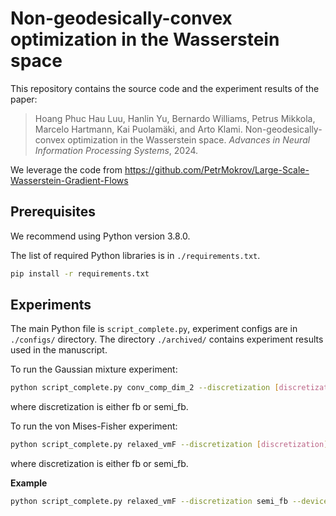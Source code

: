 # Non-geodesically-convex optimization in the Wasserstein space
This repository contains the source code and the experiment results of the paper:

>Hoang Phuc Hau Luu, Hanlin Yu, Bernardo Williams, Petrus Mikkola, Marcelo Hartmann, Kai Puolamäki, and Arto Klami. Non-geodesically-convex optimization in the Wasserstein space. _Advances in
Neural Information Processing Systems_, 2024.


We leverage the code from https://github.com/PetrMokrov/Large-Scale-Wasserstein-Gradient-Flows 
## Prerequisites
We recommend using Python version 3.8.0.

The list of required Python libraries is in `./requirements.txt`.

```bash
pip install -r requirements.txt
```

## Experiments

The main Python file is `script_complete.py`, experiment configs are in `./configs/` directory.
The directory `./archived/` contains experiment results used in the manuscript.

To run the Gaussian mixture experiment:

```bash
python script_complete.py conv_comp_dim_2 --discretization [discretization] --device [device]
```
where discretization is either fb or semi_fb. 

To run the von Mises-Fisher experiment:
```bash
python script_complete.py relaxed_vmF --discretization [discretization] --device [device]
```
where discretization is either fb or semi_fb. 

**Example**
```bash
python script_complete.py relaxed_vmF --discretization semi_fb --device cpu
```
